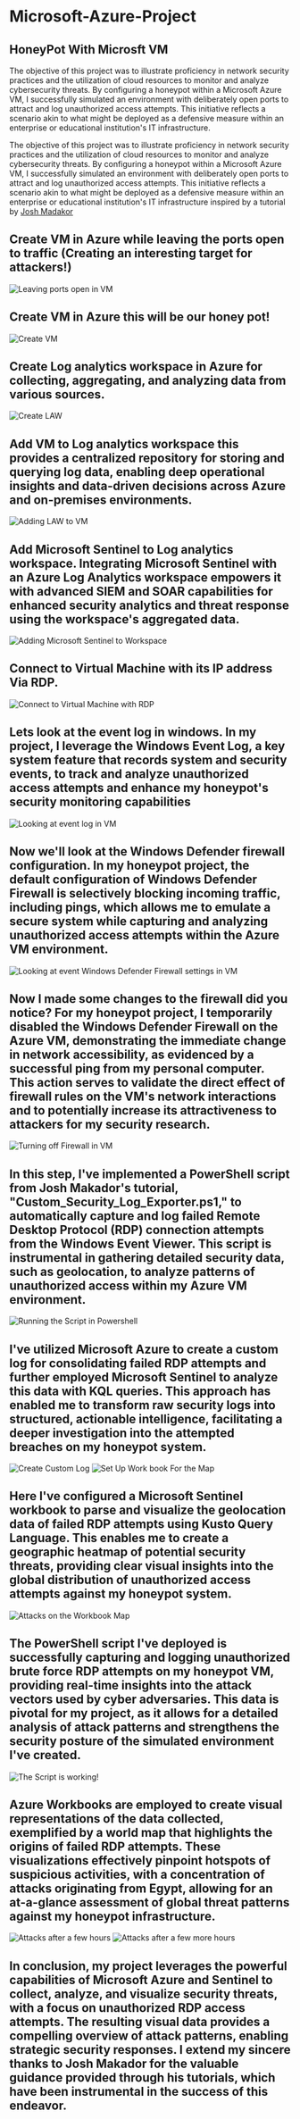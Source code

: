 # Microsoft-Azure-Project
## HoneyPot With Microsft VM
The objective of this project was to illustrate proficiency in network security practices and the utilization of cloud resources to monitor and analyze cybersecurity threats. By configuring a honeypot within a Microsoft Azure VM, I successfully simulated an environment with deliberately open ports to attract and log unauthorized access attempts. This initiative reflects a scenario akin to what might be deployed as a defensive measure within an enterprise or educational institution's IT infrastructure.

The objective of this project was to illustrate proficiency in network security practices and the utilization of cloud resources to monitor and analyze cybersecurity threats. By configuring a honeypot within a Microsoft Azure VM, I successfully simulated an environment with deliberately open ports to attract and log unauthorized access attempts. This initiative reflects a scenario akin to what might be deployed as a defensive measure within an enterprise or educational institution's IT infrastructure inspired by a tutorial by [Josh Madakor](https://www.youtube.com/@JoshMadakor)

## Create VM in Azure while leaving the ports open to traffic (Creating an interesting target for attackers!)
![Leaving ports open in VM](https://github.com/Malikj10/Microsoft-Azure-Project/blob/main/Azure%20Project%20Screenshots/Azure%20SIEM%20project/1.%20leaving%20ports%20open%20on%20VM.png)

## Create VM in Azure this will be our honey pot!
![Create VM](https://github.com/Malikj10/Microsoft-Azure-Project/blob/main/Azure%20Project%20Screenshots/Azure%20SIEM%20project/2.%20Creating%20VM.png)

## Create Log analytics workspace in Azure for collecting, aggregating, and analyzing data from various sources.
![Create LAW](https://github.com/Malikj10/Microsoft-Azure-Project/blob/main/Azure%20Project%20Screenshots/Azure%20SIEM%20project/3.%20Creating%20Log%20analytics%20work%20space.png)

## Add VM to Log analytics workspace this provides a centralized repository for storing and querying log data, enabling deep operational insights and data-driven decisions across Azure and on-premises environments.
![Adding LAW to VM](https://github.com/Malikj10/Microsoft-Azure-Project/blob/main/Azure%20Project%20Screenshots/Azure%20SIEM%20project/4.adding%20law%20to%20VM.png)

## Add Microsoft Sentinel to Log analytics workspace. Integrating Microsoft Sentinel with an Azure Log Analytics workspace empowers it with advanced SIEM and SOAR capabilities for enhanced security analytics and threat response using the workspace's aggregated data. 
![Adding Microsoft Sentinel to Workspace](https://github.com/Malikj10/Microsoft-Azure-Project/blob/main/Azure%20Project%20Screenshots/Azure%20SIEM%20project/5.%20Adding%20sent%20to%20vm.png)

## Connect to Virtual Machine with its IP address Via RDP. 
![Connect to Virtual Machine with RDP](https://github.com/Malikj10/Microsoft-Azure-Project/blob/main/Azure%20Project%20Screenshots/Azure%20SIEM%20project/6.%20Connect%20to%20IP%20via%20RDP.png)

## Lets look at the event log in windows. In my project, I leverage the Windows Event Log, a key system feature that records system and security events, to track and analyze unauthorized access attempts and enhance my honeypot's security monitoring capabilities
![Looking at event log in VM](https://github.com/Malikj10/Microsoft-Azure-Project/blob/main/Azure%20Project%20Screenshots/Azure%20SIEM%20project/7.%20Log%20in%20View%20Events.png)

## Now we'll look at the Windows Defender firewall configuration. In my honeypot project, the default configuration of Windows Defender Firewall is selectively blocking incoming traffic, including pings, which allows me to emulate a secure system while capturing and analyzing unauthorized access attempts within the Azure VM environment.
![Looking at event Windows Defender Firewall settings in VM](https://github.com/Malikj10/Microsoft-Azure-Project/blob/main/Azure%20Project%20Screenshots/Azure%20SIEM%20project/7.%20Log%20in%20View%20Events.png)

## Now I made some changes to the firewall did you notice? For my honeypot project, I temporarily disabled the Windows Defender Firewall on the Azure VM, demonstrating the immediate change in network accessibility, as evidenced by a successful ping from my personal computer. This action serves to validate the direct effect of firewall rules on the VM's network interactions and to potentially increase its attractiveness to attackers for my security research.
![Turning off Firewall in VM](https://github.com/Malikj10/Microsoft-Azure-Project/blob/main/Azure%20Project%20Screenshots/Azure%20SIEM%20project/9.%20ICMP%20request%20getting%20through%20do%20to%20firewall%20being%20down%20now%20ready%20for%20all%20traffic.png)

## In this step, I've implemented a PowerShell script from Josh Makador's tutorial, "Custom_Security_Log_Exporter.ps1," to automatically capture and log failed Remote Desktop Protocol (RDP) connection attempts from the Windows Event Viewer. This script is instrumental in gathering detailed security data, such as geolocation, to analyze patterns of unauthorized access within my Azure VM environment.
![Running the Script in Powershell](https://github.com/Malikj10/Microsoft-Azure-Project/blob/main/Azure%20Project%20Screenshots/Azure%20SIEM%20project/11.%20The%20script%20will%20show%20the%20location%20of%20failed%20login%20attempts.png)

## I've utilized Microsoft Azure to create a custom log for consolidating failed RDP attempts and further employed Microsoft Sentinel to analyze this data with KQL queries. This approach has enabled me to transform raw security logs into structured, actionable intelligence, facilitating a deeper investigation into the attempted breaches on my honeypot system.
![Create Custom Log](https://github.com/Malikj10/Microsoft-Azure-Project/blob/main/Azure%20Project%20Screenshots/Azure%20SIEM%20project/12.%20Create%20a%20custom%20log%20to%20train%20what%20to%20look%20for.png)
![Set Up Work book For the Map](https://github.com/Malikj10/Microsoft-Azure-Project/blob/main/Azure%20Project%20Screenshots/Azure%20SIEM%20project/13.%20Set%20new%20Workbook%20for%20map%20ensure%20to%20not%20include%20sample%20data.png)

## Here I've configured a Microsoft Sentinel workbook to parse and visualize the geolocation data of failed RDP attempts using Kusto Query Language. This enables me to create a geographic heatmap of potential security threats, providing clear visual insights into the global distribution of unauthorized access attempts against my honeypot system.
![Attacks on the Workbook Map](https://github.com/Malikj10/Microsoft-Azure-Project/blob/main/Azure%20Project%20Screenshots/Azure%20SIEM%20project/14.%20you%20can%20see%20on%20the%20map%20where%20some%20failed%20logins%20have%20happened%20already.png)

## The PowerShell script I've deployed is successfully capturing and logging unauthorized brute force RDP attempts on my honeypot VM, providing real-time insights into the attack vectors used by cyber adversaries. This data is pivotal for my project, as it allows for a detailed analysis of attack patterns and strengthens the security posture of the simulated environment I've created.
![The Script is working!](https://github.com/Malikj10/Microsoft-Azure-Project/blob/main/Azure%20Project%20Screenshots/Azure%20SIEM%20project/15.%20Attacks%20coming%20in!!.png)

##  Azure Workbooks are employed to create visual representations of the data collected, exemplified by a world map that highlights the origins of failed RDP attempts. These visualizations effectively pinpoint hotspots of suspicious activities, with a concentration of attacks originating from Egypt, allowing for an at-a-glance assessment of global threat patterns against my honeypot infrastructure.
![Attacks after a few hours](https://github.com/Malikj10/Microsoft-Azure-Project/blob/main/Azure%20Project%20Screenshots/Azure%20SIEM%20project/16.%20Attacks%20after%20a%20few%20hours.png)
![Attacks after a few more hours](https://github.com/Malikj10/Microsoft-Azure-Project/blob/main/Azure%20Project%20Screenshots/Azure%20SIEM%20project/16.%20Attacks%20after%20a%20few%20hours%202.png)

## In conclusion, my project leverages the powerful capabilities of Microsoft Azure and Sentinel to collect, analyze, and visualize security threats, with a focus on unauthorized RDP access attempts. The resulting visual data provides a compelling overview of attack patterns, enabling strategic security responses. I extend my sincere thanks to Josh Makador for the valuable guidance provided through his tutorials, which have been instrumental in the success of this endeavor.





